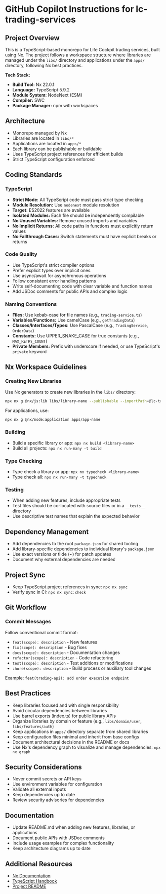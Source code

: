 # GitHub Copilot Instructions for lc-trading-services

## Project Overview

This is a TypeScript-based monorepo for Life Cockpit trading services, built using Nx. The project follows a workspace structure where libraries are managed under the `libs/` directory and applications under the `apps/` directory, following Nx best practices.

**Tech Stack:**

- **Build Tool:** Nx 22.0.1
- **Language:** TypeScript 5.9.2
- **Module System:** NodeNext (ESM)
- **Compiler:** SWC
- **Package Manager:** npm with workspaces

## Architecture

- Monorepo managed by Nx
- Libraries are located in `libs/*`
- Applications are located in `apps/*`
- Each library can be publishable or buildable
- Uses TypeScript project references for efficient builds
- Strict TypeScript configuration enforced

## Coding Standards

### TypeScript

- **Strict Mode:** All TypeScript code must pass strict type checking
- **Module Resolution:** Use `nodenext` module resolution
- **Target:** ES2022 features are available
- **Isolated Modules:** Each file should be independently compilable
- **No Unused Variables:** Remove unused imports and variables
- **No Implicit Returns:** All code paths in functions must explicitly return values
- **No Fallthrough Cases:** Switch statements must have explicit breaks or returns

### Code Quality

- Use TypeScript's strict compiler options
- Prefer explicit types over implicit ones
- Use async/await for asynchronous operations
- Follow consistent error handling patterns
- Write self-documenting code with clear variable and function names
- Add JSDoc comments for public APIs and complex logic

### Naming Conventions

- **Files:** Use kebab-case for file names (e.g., `trading-service.ts`)
- **Variables/Functions:** Use camelCase (e.g., `getTradingData`)
- **Classes/Interfaces/Types:** Use PascalCase (e.g., `TradingService`, `OrderData`)
- **Constants:** Use UPPER_SNAKE_CASE for true constants (e.g., `MAX_RETRY_COUNT`)
- **Private Members:** Prefix with underscore if needed, or use TypeScript's `private` keyword

## Nx Workspace Guidelines

### Creating New Libraries

Use Nx generators to create new libraries in the `libs/` directory:

```bash
npx nx g @nx/js:lib libs/library-name --publishable --importPath=@lc-trading-services/library-name
```

For applications, use:

```bash
npx nx g @nx/node:application apps/app-name
```

### Building

- Build a specific library or app: `npx nx build <library-name>`
- Build all projects: `npx nx run-many -t build`

### Type Checking

- Type check a library or app: `npx nx typecheck <library-name>`
- Type check all: `npx nx run-many -t typecheck`

### Testing

- When adding new features, include appropriate tests
- Test files should be co-located with source files or in a `__tests__` directory
- Use descriptive test names that explain the expected behavior

## Dependency Management

- Add dependencies to the root `package.json` for shared tooling
- Add library-specific dependencies to individual library's `package.json`
- Use exact versions or tilde (~) for patch updates
- Document why external dependencies are needed

## Project Sync

- Keep TypeScript project references in sync: `npx nx sync`
- Verify sync in CI: `npx nx sync:check`

## Git Workflow

### Commit Messages

Follow conventional commit format:

- `feat(scope): description` - New features
- `fix(scope): description` - Bug fixes
- `docs(scope): description` - Documentation changes
- `refactor(scope): description` - Code refactoring
- `test(scope): description` - Test additions or modifications
- `chore(scope): description` - Build process or auxiliary tool changes

Example: `feat(trading-api): add order execution endpoint`

## Best Practices

- Keep libraries focused and with single responsibility
- Avoid circular dependencies between libraries
- Use barrel exports (index.ts) for public library APIs
- Organize libraries by domain or feature (e.g., `libs/domain/user`, `libs/features/auth`)
- Keep applications in `apps/` directory separate from shared libraries
- Keep configuration files minimal and inherit from base configs
- Document architectural decisions in the README or docs
- Use Nx's dependency graph to visualize and manage dependencies: `npx nx graph`

## Security Considerations

- Never commit secrets or API keys
- Use environment variables for configuration
- Validate all external inputs
- Keep dependencies up to date
- Review security advisories for dependencies

## Documentation

- Update README.md when adding new features, libraries, or applications
- Document public APIs with JSDoc comments
- Include usage examples for complex functionality
- Keep architecture diagrams up to date

## Additional Resources

- [Nx Documentation](https://nx.dev)
- [TypeScript Handbook](https://www.typescriptlang.org/docs/handbook/intro.html)
- [Project README](../README.md)
